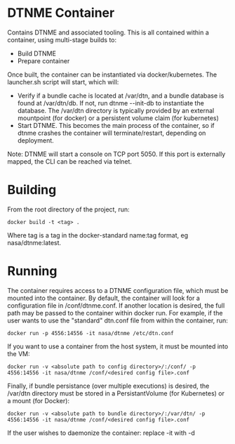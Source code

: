 # DTNME Container

Contains DTNME and associated tooling. This is all contained within a container, using multi-stage builds to:
- Build DTNME
- Prepare container

Once built, the container can be instantiated via docker/kubernetes. The launcher.sh script will start, which will:
- Verify if a bundle cache is located at /var/dtn, and a bundle database is found at /var/dtn/db. If not, run dtnme --init-db to instantiate the database. The /var/dtn directory is typically provided by an external mountpoint (for docker) or a persistent volume claim (for kubernetes)
- Start DTNME. This becomes the main process of the container, so if dtnme crashes the container will terminate/restart, depending on deployment.

Note: DTNME will start a console on TCP port 5050. If this port is externally mapped, the CLI can be reached via telnet. 
# Building
From the root directory of the project, run:
```
docker build -t <tag> .
```
Where tag is a tag in the docker-standard name:tag format, eg nasa/dtnme:latest. 

# Running
The container requires access to a DTNME configuration file, which must be mounted into the container. By default, the container will look for a configuration file in /conf/dtnme.conf.
If another location is desired, the full path may be passed to the container within docker run. For example, if the user wants to use the "standard" dtn.conf file from within the container, run:
```
docker run -p 4556:14556 -it nasa/dtnme /etc/dtn.conf
```
If you want to use a container from the host system, it must be mounted into the VM:
```
docker run -v <absolute path to config directory>/:/conf/ -p 4556:14556 -it nasa/dtnme /conf/<desired config file>.conf
```

Finally, if bundle persistance (over multiple executions) is desired, the /var/dtn directory must be stored in a PersistantVolume (for Kubernetes) or a mount (for Docker):
```
docker run -v <absolute path to bundle directory>/:/var/dtn/ -p 4556:14556 -it nasa/dtnme /conf/<desired config file>.conf
```

If the user wishes to daemonize the container: replace -it with -d

